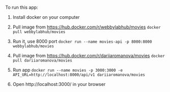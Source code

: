 To run this app:

1. Install docker on your computer

2. Pull image from https://hub.docker.com/r/webbylabhub/movies
`docker pull webbylabhub/movies`


3. Run it, use 8000 port
`docker run --name movies-api -p 8000:8000 webbylabhub/movies`


3. Pull image from https://hub.docker.com/r/dariiaromanova/movies
`docker pull dariiaromanova/movies`


4. Run app
`docker run --name movies -p 3000:3000 -e API_URL=http://localhost:8000/api/v1 dariiaromanova/movies`


5. Open http://localhost:3000/ in your browser

